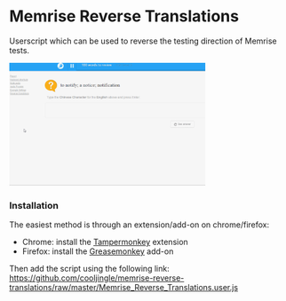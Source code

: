 # Memrise Reverse Translations

Userscript which can be used to reverse the testing direction of Memrise tests. 

<img alt="demu" src="images/demo.gif" width="70%" />

### Installation

The easiest method is through an extension/add-on on chrome/firefox:

- Chrome: install the [Tampermonkey](https://chrome.google.com/webstore/detail/dhdgffkkebhmkfjojejmpbldmpobfkfo) extension
- Firefox: install the [Greasemonkey](https://addons.mozilla.org/en-US/firefox/addon/greasemonkey/) add-on

Then add the script using the following link: https://github.com/cooljingle/memrise-reverse-translations/raw/master/Memrise_Reverse_Translations.user.js

